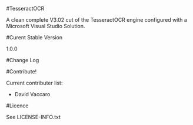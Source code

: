 #TesseractOCR

A clean complete V3.02 cut of the TesseractOCR engine configured with a Microsoft Visual Studio Solution.

#Curent Stable Version

1.0.0

#Change Log

#Contribute!

Current contributer list:

- David Vaccaro

#Licence

See LICENSE-INFO.txt
